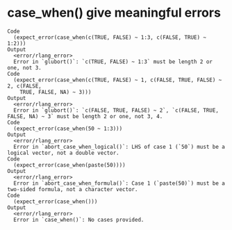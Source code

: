 # case_when() give meaningful errors

    Code
      (expect_error(case_when(c(TRUE, FALSE) ~ 1:3, c(FALSE, TRUE) ~ 1:2)))
    Output
      <error/rlang_error>
      Error in `glubort()`: `c(TRUE, FALSE) ~ 1:3` must be length 2 or one, not 3.
    Code
      (expect_error(case_when(c(TRUE, FALSE) ~ 1, c(FALSE, TRUE, FALSE) ~ 2, c(FALSE,
        TRUE, FALSE, NA) ~ 3)))
    Output
      <error/rlang_error>
      Error in `glubort()`: `c(FALSE, TRUE, FALSE) ~ 2`, `c(FALSE, TRUE, FALSE, NA) ~ 3` must be length 2 or one, not 3, 4.
    Code
      (expect_error(case_when(50 ~ 1:3)))
    Output
      <error/rlang_error>
      Error in `abort_case_when_logical()`: LHS of case 1 (`50`) must be a logical vector, not a double vector.
    Code
      (expect_error(case_when(paste(50))))
    Output
      <error/rlang_error>
      Error in `abort_case_when_formula()`: Case 1 (`paste(50)`) must be a two-sided formula, not a character vector.
    Code
      (expect_error(case_when()))
    Output
      <error/rlang_error>
      Error in `case_when()`: No cases provided.


